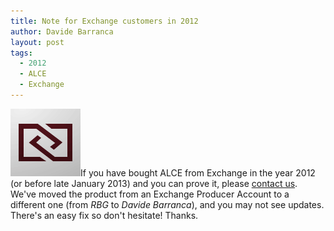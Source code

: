 ```yaml
---
title: Note for Exchange customers in 2012
author: Davide Barranca
layout: post
tags:
  - 2012
  - ALCE
  - Exchange
---
```

![Adobe Exchange][a]If you have bought ALCE from Exchange in the year 2012 (or before late January 2013) and you can prove it, please [contact us][1]. We've moved the product from an Exchange Producer Account to a different one (from *RBG* to *Davide Barranca*), and you may not see updates. There's an easy fix so don't hesitate! Thanks.

[a]: /news/images/AdobeExchange.png "Adobe Exchange 2012"
[1]: /support/index.html#contact-us "Contact Us"